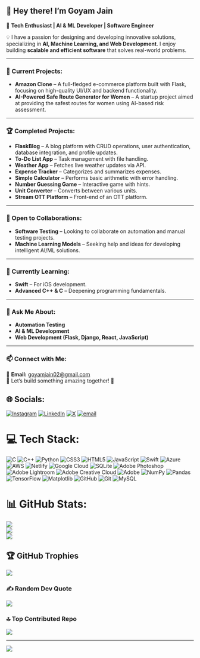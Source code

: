 ## 👋 Hey there! I’m Goyam Jain  

🚀 **Tech Enthusiast | AI & ML Developer | Software Engineer**  

💡 I have a passion for designing and developing innovative solutions, specializing in **AI, Machine Learning, and Web Development**. I enjoy building **scalable and efficient software** that solves real-world problems.  

---

### 🔭 Current Projects:  
- **Amazon Clone** – A full-fledged e-commerce platform built with Flask, focusing on high-quality UI/UX and backend functionality.  
- **AI-Powered Safe Route Generator for Women** – A startup project aimed at providing the safest routes for women using AI-based risk assessment.  

---

### 🏆 Completed Projects:  
- **FlaskBlog** – A blog platform with CRUD operations, user authentication, database integration, and profile updates.  
- **To-Do List App** – Task management with file handling.  
- **Weather App** – Fetches live weather updates via API.  
- **Expense Tracker** – Categorizes and summarizes expenses.  
- **Simple Calculator** – Performs basic arithmetic with error handling.  
- **Number Guessing Game** – Interactive game with hints.  
- **Unit Converter** – Converts between various units.  
- **Stream OTT Platform** – Front-end of an OTT platform.  

---

### 👯 Open to Collaborations:  
- **Software Testing** – Looking to collaborate on automation and manual testing projects.  
- **Machine Learning Models** – Seeking help and ideas for developing intelligent AI/ML solutions.  

---

### 🌱 Currently Learning:  
- **Swift** – For iOS development.  
- **Advanced C++ & C** – Deepening programming fundamentals.  

---

### 💬 Ask Me About:  
- **Automation Testing**  
- **AI & ML Development**  
- **Web Development (Flask, Django, React, JavaScript)**  

---

### 📫 Connect with Me:  
📩 **Email:** goyamjain02@gmail.com  
📌 Let’s build something amazing together! 🚀  

## 🌐 Socials:
[![Instagram](https://img.shields.io/badge/Instagram-%23E4405F.svg?logo=Instagram&logoColor=white)](https://instagram.com/jgoyam02) [![LinkedIn](https://img.shields.io/badge/LinkedIn-%230077B5.svg?logo=linkedin&logoColor=white)](https://linkedin.com/in/goyam02) [![X](https://img.shields.io/badge/X-black.svg?logo=X&logoColor=white)](https://x.com/goyamjain02) [![email](https://img.shields.io/badge/Email-D14836?logo=gmail&logoColor=white)](mailto:goyamjain02@gmail.com) 

# 💻 Tech Stack:
![C](https://img.shields.io/badge/c-%2300599C.svg?style=for-the-badge&logo=c&logoColor=white) ![C++](https://img.shields.io/badge/c++-%2300599C.svg?style=for-the-badge&logo=c%2B%2B&logoColor=white) ![Python](https://img.shields.io/badge/python-3670A0?style=for-the-badge&logo=python&logoColor=ffdd54) ![CSS3](https://img.shields.io/badge/css3-%231572B6.svg?style=for-the-badge&logo=css3&logoColor=white) ![HTML5](https://img.shields.io/badge/html5-%23E34F26.svg?style=for-the-badge&logo=html5&logoColor=white) ![JavaScript](https://img.shields.io/badge/javascript-%23323330.svg?style=for-the-badge&logo=javascript&logoColor=%23F7DF1E) ![Swift](https://img.shields.io/badge/swift-F54A2A?style=for-the-badge&logo=swift&logoColor=white) ![Azure](https://img.shields.io/badge/azure-%230072C6.svg?style=for-the-badge&logo=microsoftazure&logoColor=white) ![AWS](https://img.shields.io/badge/AWS-%23FF9900.svg?style=for-the-badge&logo=amazon-aws&logoColor=white) ![Netlify](https://img.shields.io/badge/netlify-%23000000.svg?style=for-the-badge&logo=netlify&logoColor=#00C7B7) ![Google Cloud](https://img.shields.io/badge/GoogleCloud-%234285F4.svg?style=for-the-badge&logo=google-cloud&logoColor=white) ![SQLite](https://img.shields.io/badge/sqlite-%2307405e.svg?style=for-the-badge&logo=sqlite&logoColor=white) ![Adobe Photoshop](https://img.shields.io/badge/adobe%20photoshop-%2331A8FF.svg?style=for-the-badge&logo=adobe%20photoshop&logoColor=white) ![Adobe Lightroom](https://img.shields.io/badge/Adobe%20Lightroom-31A8FF.svg?style=for-the-badge&logo=Adobe%20Lightroom&logoColor=white) ![Adobe Creative Cloud](https://img.shields.io/badge/Adobe%20Creative%20Cloud-DA1F26.svg?style=for-the-badge&logo=Adobe%20Creative%20Cloud&logoColor=white) ![Adobe](https://img.shields.io/badge/adobe-%23FF0000.svg?style=for-the-badge&logo=adobe&logoColor=white) ![NumPy](https://img.shields.io/badge/numpy-%23013243.svg?style=for-the-badge&logo=numpy&logoColor=white) ![Pandas](https://img.shields.io/badge/pandas-%23150458.svg?style=for-the-badge&logo=pandas&logoColor=white) ![TensorFlow](https://img.shields.io/badge/TensorFlow-%23FF6F00.svg?style=for-the-badge&logo=TensorFlow&logoColor=white) ![Matplotlib](https://img.shields.io/badge/Matplotlib-%23ffffff.svg?style=for-the-badge&logo=Matplotlib&logoColor=black) ![GitHub](https://img.shields.io/badge/github-%23121011.svg?style=for-the-badge&logo=github&logoColor=white) ![Git](https://img.shields.io/badge/git-%23F05033.svg?style=for-the-badge&logo=git&logoColor=white) ![MySQL](https://img.shields.io/badge/mysql-4479A1.svg?style=for-the-badge&logo=mysql&logoColor=white)
# 📊 GitHub Stats:
![](https://github-readme-stats.vercel.app/api?username=Goyam02&theme=dark&hide_border=true&include_all_commits=true&count_private=true)<br/>
![](https://github-readme-streak-stats.herokuapp.com/?user=Goyam02&theme=dark&hide_border=true)<br/>
![](https://github-readme-stats.vercel.app/api/top-langs/?username=Goyam02&theme=dark&hide_border=true&include_all_commits=true&count_private=true&layout=compact)

## 🏆 GitHub Trophies
![](https://github-profile-trophy.vercel.app/?username=Goyam02&theme=radical&no-frame=false&no-bg=true&margin-w=4)

### ✍️ Random Dev Quote
![](https://quotes-github-readme.vercel.app/api?type=horizontal&theme=radical)

### 🔝 Top Contributed Repo
![](https://github-contributor-stats.vercel.app/api?username=Goyam02&limit=5&theme=dark&combine_all_yearly_contributions=true)

---
[![](https://visitcount.itsvg.in/api?id=Goyam02&icon=0&color=0)](https://visitcount.itsvg.in)

<!-- Proudly created with GPRM ( https://gprm.itsvg.in ) -->
